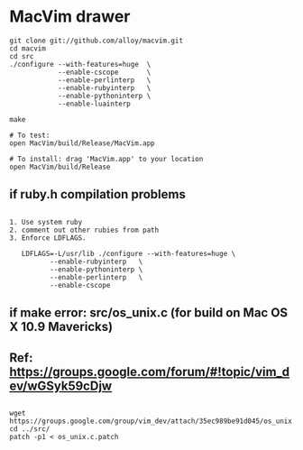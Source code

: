 # MacVim drawer

    git clone git://github.com/alloy/macvim.git
    cd macvim
    cd src
    ./configure --with-features=huge  \
                --enable-cscope       \
                --enable-perlinterp   \
                --enable-rubyinterp   \
                --enable-pythoninterp \
                --enable-luainterp

    make

    # To test:
    open MacVim/build/Release/MacVim.app

    # To install: drag 'MacVim.app' to your location
    open MacVim/build/Release

##
## if ruby.h compilation problems
##

    1. Use system ruby
    2. comment out other rubies from path
    3. Enforce LDFLAGS.

       LDFLAGS=-L/usr/lib ./configure --with-features=huge \
              --enable-rubyinterp   \
              --enable-pythoninterp \
              --enable-perlinterp   \
              --enable-cscope

##
## if make error: src/os_unix.c (for build on Mac OS X 10.9 Mavericks)
##     Ref: https://groups.google.com/forum/#!topic/vim_dev/wGSyk59cDjw
##

    wget https://groups.google.com/group/vim_dev/attach/35ec989be91d045/os_unix.c.patch
    cd ../src/
    patch -p1 < os_unix.c.patch

